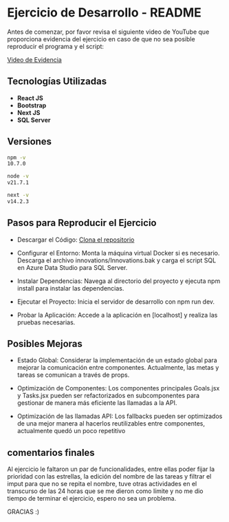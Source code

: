 # Ejercicio de Desarrollo - README

Antes de comenzar, por favor revisa el siguiente video de YouTube que proporciona evidencia del ejercicio en caso de que no sea posible reproducir el programa y el script:

[Video de Evidencia](https://youtu.be/Mhv8EMx6YHY)

## Tecnologías Utilizadas

- **React JS**
- **Bootstrap**
- **Next JS**
- **SQL Server**

## Versiones

```bash
npm -v
10.7.0

node -v
v21.7.1

next -v 
v14.2.3
```


## Pasos para Reproducir el Ejercicio

- Descargar el Código:
        [Clona el repositorio](https://github.com/myrepo-aw/innovations.git)

- Configurar el Entorno:
        Monta la máquina virtual Docker si es necesario.
        Descarga el archivo innovations/Innovations.bak y carga el script SQL en Azure Data Studio para SQL Server.

- Instalar Dependencias:
        Navega al directorio del proyecto y ejecuta npm install para instalar las dependencias.

- Ejecutar el Proyecto:
        Inicia el servidor de desarrollo con npm run dev.

- Probar la Aplicación:
        Accede a la aplicación en [localhost] y realiza las pruebas necesarias.

## Posibles Mejoras

- Estado Global:
        Considerar la implementación de un estado global para mejorar la comunicación entre componentes. Actualmente, las metas y tareas se comunican a través de props.

- Optimización de Componentes:
        Los componentes principales Goals.jsx y Tasks.jsx pueden ser refactorizados en subcomponentes para gestionar de manera más eficiente las llamadas a la API.

- Optimización de las llamadas API:
        Los fallbacks pueden ser optimizados de una mejor manera al hacerlos reutilizables entre componentes, actualmente quedó un poco repetitivo

## comentarios finales

Al ejercicio le faltaron un par de funcionalidades, entre ellas poder fijar la prioridad con las estrellas, la edición del nombre de las tareas y filtrar el imput para que no se repita el nombre, tuve otras actividades en el transcurso de las 24 horas que se me dieron como límite y no me dio tiempo de terminar el ejercicio, espero no sea un problema.

GRACIAS :)